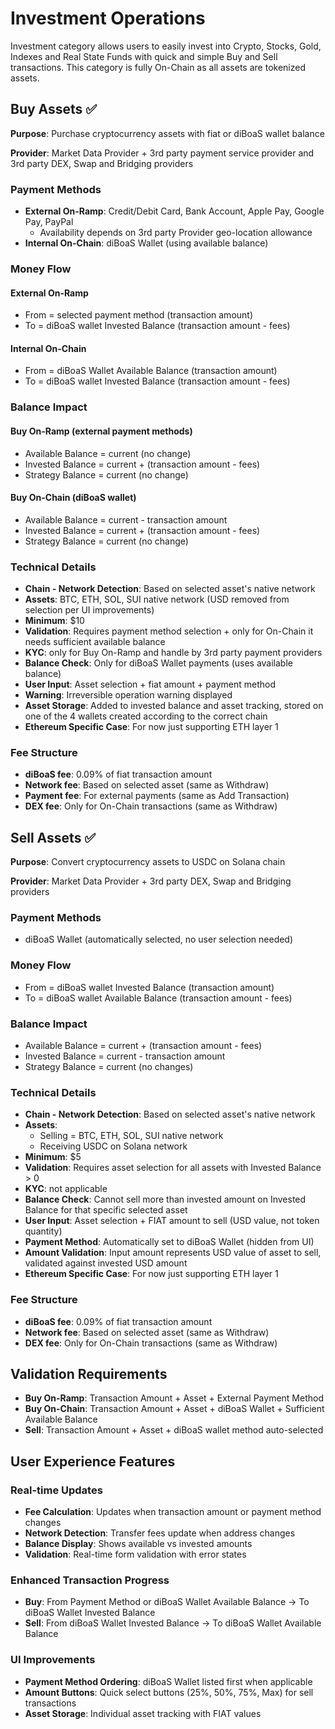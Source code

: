 # Investment Operations

Investment category allows users to easily invest into Crypto, Stocks, Gold, Indexes and Real State Funds with quick and simple Buy and Sell transactions. This category is fully On-Chain as all assets are tokenized assets.

## Buy Assets ✅

**Purpose**: Purchase cryptocurrency assets with fiat or diBoaS wallet balance

**Provider**: Market Data Provider + 3rd party payment service provider and 3rd party DEX, Swap and Bridging providers

### Payment Methods
- **External On-Ramp**: Credit/Debit Card, Bank Account, Apple Pay, Google Pay, PayPal
  - Availability depends on 3rd party Provider geo-location allowance 
- **Internal On-Chain**: diBoaS Wallet (using available balance)

### Money Flow

#### External On-Ramp
- From = selected payment method (transaction amount)
- To = diBoaS wallet Invested Balance (transaction amount - fees)

#### Internal On-Chain
- From = diBoaS Wallet Available Balance (transaction amount)
- To = diBoaS wallet Invested Balance (transaction amount - fees)

### Balance Impact

#### Buy On-Ramp (external payment methods)
- Available Balance = current (no change)
- Invested Balance = current + (transaction amount - fees)
- Strategy Balance = current (no change)

#### Buy On-Chain (diBoaS wallet)
- Available Balance = current - transaction amount
- Invested Balance = current + (transaction amount - fees)
- Strategy Balance = current (no change)

### Technical Details
- **Chain - Network Detection**: Based on selected asset's native network
- **Assets**: BTC, ETH, SOL, SUI native network (USD removed from selection per UI improvements)
- **Minimum**: $10
- **Validation**: Requires payment method selection + only for On-Chain it needs sufficient available balance
- **KYC**: only for Buy On-Ramp and handle by 3rd party payment providers
- **Balance Check**: Only for diBoaS Wallet payments (uses available balance)
- **User Input**: Asset selection + fiat amount + payment method
- **Warning**: Irreversible operation warning displayed
- **Asset Storage**: Added to invested balance and asset tracking, stored on one of the 4 wallets created according to the correct chain
- **Ethereum Specific Case**: For now just supporting ETH layer 1

### Fee Structure
- **diBoaS fee**: 0.09% of fiat transaction amount
- **Network fee**: Based on selected asset (same as Withdraw)
- **Payment fee**: For external payments (same as Add Transaction)
- **DEX fee**: Only for On-Chain transactions (same as Withdraw)

## Sell Assets ✅

**Purpose**: Convert cryptocurrency assets to USDC on Solana chain

**Provider**: Market Data Provider + 3rd party DEX, Swap and Bridging providers

### Payment Methods
- diBoaS Wallet (automatically selected, no user selection needed)

### Money Flow
- From = diBoaS wallet Invested Balance (transaction amount)
- To = diBoaS wallet Available Balance (transaction amount - fees)

### Balance Impact
- Available Balance = current + (transaction amount - fees)
- Invested Balance = current - transaction amount
- Strategy Balance = current (no changes)

### Technical Details
- **Chain - Network Detection**: Based on selected asset's native network
- **Assets**:
  - Selling = BTC, ETH, SOL, SUI native network
  - Receiving USDC on Solana network
- **Minimum**: $5
- **Validation**: Requires asset selection for all assets with Invested Balance > 0
- **KYC**: not applicable
- **Balance Check**: Cannot sell more than invested amount on Invested Balance for that specific selected asset
- **User Input**: Asset selection + FIAT amount to sell (USD value, not token quantity)
- **Payment Method**: Automatically set to diBoaS Wallet (hidden from UI)
- **Amount Validation**: Input amount represents USD value of asset to sell, validated against invested USD amount
- **Ethereum Specific Case**: For now just supporting ETH layer 1

### Fee Structure
- **diBoaS fee**: 0.09% of fiat transaction amount
- **Network fee**: Based on selected asset (same as Withdraw)
- **DEX fee**: Only for On-Chain transactions (same as Withdraw)

## Validation Requirements

- **Buy On-Ramp**: Transaction Amount + Asset + External Payment Method
- **Buy On-Chain**: Transaction Amount + Asset + diBoaS Wallet + Sufficient Available Balance
- **Sell**: Transaction Amount + Asset + diBoaS wallet method auto-selected

## User Experience Features

### Real-time Updates
- **Fee Calculation**: Updates when transaction amount or payment method changes
- **Network Detection**: Transfer fees update when address changes
- **Balance Display**: Shows available vs invested amounts
- **Validation**: Real-time form validation with error states

### Enhanced Transaction Progress
- **Buy**: From Payment Method or diBoaS Wallet Available Balance → To diBoaS Wallet Invested Balance
- **Sell**: From diBoaS Wallet Invested Balance → To diBoaS Wallet Available Balance

### UI Improvements
- **Payment Method Ordering**: diBoaS Wallet listed first when applicable
- **Amount Buttons**: Quick select buttons (25%, 50%, 75%, Max) for sell transactions
- **Asset Storage**: Individual asset tracking with FIAT values